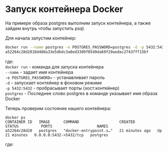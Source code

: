 # Запуск контейнера Docker

На примере образа postgres выполним запуск контейнера, а также зайдем внутрь чтобы запустить psql.  

Для начала запустим контейнер:    
```bash
docker run --name postgres -e POSTGRES_PASSWORD=postgres -d -p 5432:5432 postgres
a52264c28d2018d488a33e5dbdc3a0ed3309f0549da69f29aedac27437ff15bf
```  
где:  
`docker run` - команда для запуска контейнера  
`--name` - задает имя контейнера  
`-e POSTGRES_PASSWORD=` - устанавливает пароль  
`-d` - запускает контейнер в фоновом режиме  
`-p 5432:5432` - пробрасывает порты (хост:контейнер)  
`postgres` - Последнее слово postgres в команде указывает имя образа Docker  

Теперь проверим состояние нашего контейнера:  
```shell
docker ps
CONTAINER ID   IMAGE      COMMAND                  CREATED          STATUS          PORTS                    NAMES
a52264c28d20   postgres   "docker-entrypoint.s…"   21 minutes ago   Up 21 minutes   0.0.0.0:5432->5432/tcp   postgres
```  

где:  
